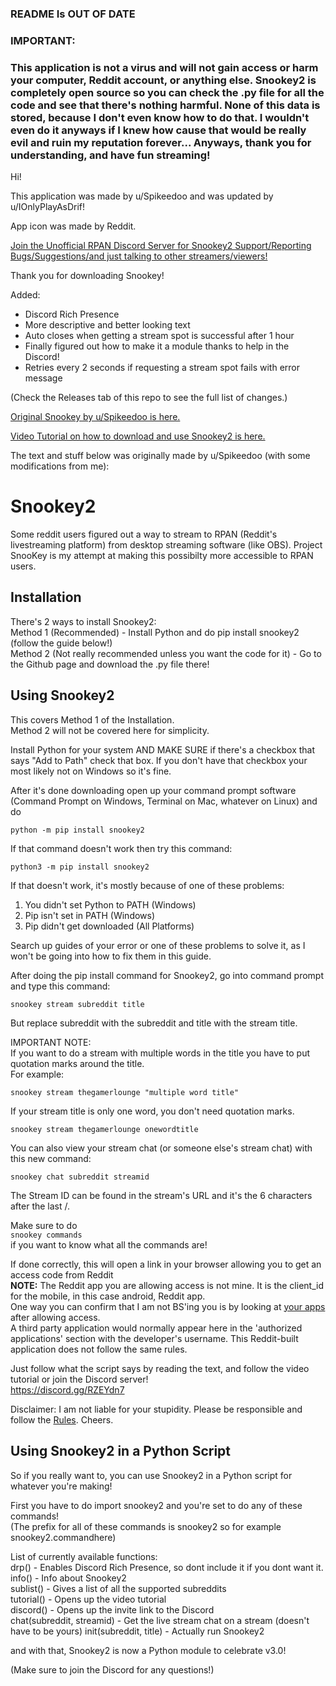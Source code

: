 ### README Is OUT OF DATE
### IMPORTANT:  
### This application is not a virus and will not gain access or harm your computer, Reddit account, or anything else. Snookey2 is completely open source so you can check the .py file for all the code and see that there's nothing harmful. None of this data is stored, because I don't even know how to do that. I wouldn't even do it anyways if I knew how cause that would be really evil and ruin my reputation forever... Anyways, thank you for understanding, and have fun streaming! 

Hi!

This application was made by u/Spikeedoo and was updated by u/IOnlyPlayAsDrif!

App icon was made by Reddit.

[Join the Unofficial RPAN Discord Server for Snookey2 Support/Reporting Bugs/Suggestions/and just talking to other streamers/viewers!](https://discord.gg/3GcApfT)

Thank you for downloading Snookey!

Added:
- Discord Rich Presence
- More descriptive and better looking text
- Auto closes when getting a stream spot is successful after 1 hour
- Finally figured out how to make it a module thanks to help in the Discord!
- Retries every 2 seconds if requesting a stream spot fails with error message

(Check the Releases tab of this repo to see the full list of changes.)

[Original Snookey by u/Spikeedoo is here.](https://github.com/Spikeedoo/SnooKey)   

[Video Tutorial on how to download and use Snookey2 is here.](https://youtu.be/Oi54fiFOoCI)

The text and stuff below was originally made by u/Spikeedoo (with some modifications from me):

# Snookey2
Some reddit users figured out a way to stream to RPAN (Reddit's livestreaming platform) from desktop streaming software 
(like OBS).  Project SnooKey is my attempt at making this possibilty more accessible to RPAN users.

## Installation  
There's 2 ways to install Snookey2:  
Method 1 (Recommended) - Install Python and do pip install snookey2 (follow the guide below!)  
Method 2 (Not really recommended unless you want the code for it) - Go to the Github page and download the .py file there!

## Using Snookey2  
This covers Method 1 of the Installation.  
Method 2 will not be covered here for simplicity.

Install Python for your system AND MAKE SURE if there's a checkbox that says "Add to Path" check that box. If you don't have that checkbox your most likely not on Windows so it's fine.

After it's done downloading open up your command prompt software (Command Prompt on Windows, Terminal on Mac, whatever on Linux) and do

```python -m pip install snookey2```

If that command doesn't work then try this command:

```python3 -m pip install snookey2```

If that doesn't work, it's mostly because of one of these problems:  
1. You didn't set Python to PATH (Windows)
2. Pip isn't set in PATH (Windows)
3. Pip didn't get downloaded (All Platforms)

Search up guides of your error or one of these problems to solve it, as I won't be going into how to fix them in this guide.

After doing the pip install command for Snookey2, go into command prompt and type this command:  

```snookey stream subreddit title```

But replace subreddit with the subreddit and title with the stream title.

IMPORTANT NOTE:  
If you want to do a stream with multiple words in the title you have to put quotation marks around the title.  
For example:

```snookey stream thegamerlounge "multiple word title"```

If your stream title is only one word, you don't need quotation marks.

```snookey stream thegamerlounge onewordtitle```

You can also view your stream chat (or someone else's stream chat) with this new command:

```snookey chat subreddit streamid```

The Stream ID can be found in the stream's URL and it's the 6 characters after the last /.

Make sure to do  
```snookey commands```  
if you want to know what all the commands are!

If done correctly, this will open a link in your browser allowing you to get an access code from Reddit     
**NOTE:** The Reddit app you are allowing access is not mine.  It is the client_id for the mobile, in this case android, Reddit app.    
One way you can confirm that I am not BS'ing you is by looking at [your apps](https://www.reddit.com/prefs/apps/) after allowing access.  
A third party application would normally appear here in the 'authorized applications' section with the developer's username.  This Reddit-built  
application does not follow the same rules.   

Just follow what the script says by reading the text, and follow the video tutorial or join the Discord server!  
https://discord.gg/RZEYdn7

Disclaimer: I am not liable for your stupidity.  Please be responsible and follow the [Rules](https://www.redditinc.com/policies/broadcasting-content-policy).  Cheers.  

## Using Snookey2 in a Python Script  
So if you really want to, you can use Snookey2 in a Python script for whatever you're making!

First you have to do import snookey2 and you're set to do any of these commands!  
(The prefix for all of these commands is snookey2 so for example snookey2.commandhere)  

List of currently available functions:  
drp() - Enables Discord Rich Presence, so dont include it if you dont want it.  
info() - Info about Snookey2  
sublist() - Gives a list of all the supported subreddits  
tutorial() - Opens up the video tutorial  
discord() - Opens up the invite link to the Discord  
chat(subreddit, streamid) - Get the live stream chat on a stream (doesn't have to be yours)
init(subreddit, title) - Actually run Snookey2  

and with that, Snookey2 is now a Python module to celebrate v3.0!

(Make sure to join the Discord for any questions!)
